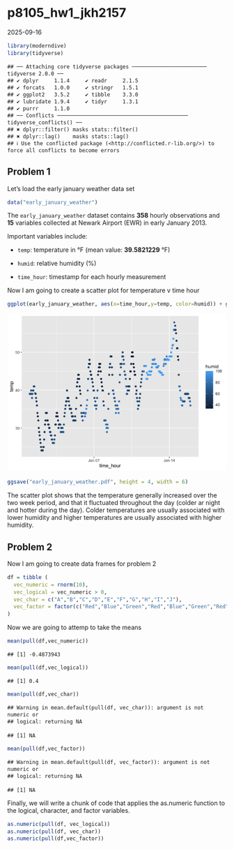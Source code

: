 p8105_hw1_jkh2157
================
2025-09-16

``` r
library(moderndive)
library(tidyverse)
```

    ## ── Attaching core tidyverse packages ──────────────────────── tidyverse 2.0.0 ──
    ## ✔ dplyr     1.1.4     ✔ readr     2.1.5
    ## ✔ forcats   1.0.0     ✔ stringr   1.5.1
    ## ✔ ggplot2   3.5.2     ✔ tibble    3.3.0
    ## ✔ lubridate 1.9.4     ✔ tidyr     1.3.1
    ## ✔ purrr     1.1.0     
    ## ── Conflicts ────────────────────────────────────────── tidyverse_conflicts() ──
    ## ✖ dplyr::filter() masks stats::filter()
    ## ✖ dplyr::lag()    masks stats::lag()
    ## ℹ Use the conflicted package (<http://conflicted.r-lib.org/>) to force all conflicts to become errors

## **Problem 1**

Let’s load the early january weather data set

``` r
data("early_january_weather")
```

The `early_january_weather` dataset contains **358** hourly observations
and **15** variables collected at Newark Airport (EWR) in early January
2013.

Important variables include:

- `temp`: temperature in °F (mean value: **39.5821229** °F)

- `humid`: relative humidity (%)

- `time_hour`: timestamp for each hourly measurement

Now I am going to create a scatter plot for temperature v time hour

``` r
ggplot(early_january_weather, aes(x=time_hour,y=temp, color=humid)) + geom_point()
```

![](p8105_hw1_jkh2157_files/figure-gfm/unnamed-chunk-3-1.png)<!-- -->

``` r
ggsave("early_january_weather.pdf", height = 4, width = 6)
```

The scatter plot shows that the temperature generally increased over the
two week period, and that it fluctuated throughout the day (colder ar
night and hotter during the day). Colder temperatures are usually
associated with lower humidity and higher temperatures are usually
associated with higher humidity.

## **Problem 2**

Now I am going to create data frames for problem 2

``` r
df = tibble (
  vec_numeric = rnorm(10),
  vec_logical = vec_numeric > 0, 
  vec_char = c("A","B","C","D","E","F","G","H","I","J"),
  vec_factor = factor(c("Red","Blue","Green","Red","Blue","Green","Red","Blue","Green","Red"))
)
```

Now we are going to attemp to take the means

``` r
mean(pull(df,vec_numeric))
```

    ## [1] -0.4873943

``` r
mean(pull(df,vec_logical))
```

    ## [1] 0.4

``` r
mean(pull(df,vec_char))
```

    ## Warning in mean.default(pull(df, vec_char)): argument is not numeric or
    ## logical: returning NA

    ## [1] NA

``` r
mean(pull(df,vec_factor))
```

    ## Warning in mean.default(pull(df, vec_factor)): argument is not numeric or
    ## logical: returning NA

    ## [1] NA

Finally, we will write a chunk of code that applies the as.numeric
function to the logical, character, and factor variables.

``` r
as.numeric(pull(df, vec_logical))
as.numeric(pull(df, vec_char))
as.numeric(pull(df,vec_factor))
```

